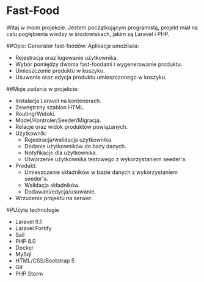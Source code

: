 # Fast-Food

Witaj w moim projekcie. Jestem początkującym programistą, projekt miał na calu pogłębienia wiedzy w środowiskach, jakim są Laravel i PHP.

##Opis:
Generator fast-foodów. Aplikacja umożliwia:

* Rejestracja oraz logowanie użytkownika.
* Wybór pomiędzy dwoma fast-foodami i wygenerowanie produktu.
* Umieszczenie produktu w koszyku.
* Usuwanie oraz edycja produktu umieszczonego w koszyku.

##Moje zadania w projekcie:

* Instalacja Laravel na kontenerach.
* Zewnętrzny szablon HTML.
* Routing/Widoki.
* Model/Kontroler/Seeder/Migracja.
* Relacje oraz widok produktów powiązanych.
* Użytkownik:
    * Rejestracja/walidacja użytkownika.
    * Dodanie użytkowników do bazy danych.
    * Notyfikacje dla użytkownika.
    * Utworzenie użytkownika testowego z wykorzystaniem seeder'a.
* Produkt:
  * Umieszczenie składników w bazie danych z wykorzystaniem seeder'a.
  * Walidacja składników.
  * Dodawani/edycja/usuwanie.
* Wrzucenie projektu na serwer.

    
##Użyte technologie 

* Laravel 9.1
* Laravel Fortify
* Sail
* PHP 8.0 
* Docker
* MySql 
* HTML/CSS/Bootstrap 5
* Git
* PHP Storm

